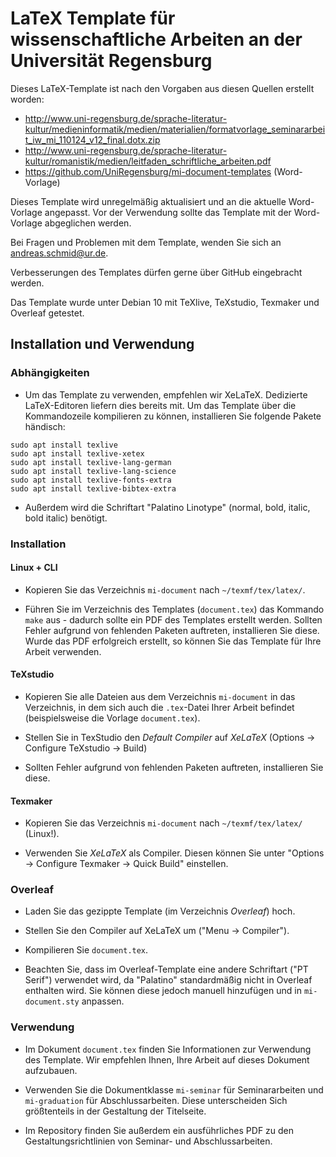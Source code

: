 # LaTeX Template für wissenschaftliche Arbeiten an der Universität Regensburg

Dieses LaTeX-Template ist nach den Vorgaben aus diesen Quellen erstellt worden:    
- http://www.uni-regensburg.de/sprache-literatur-kultur/medieninformatik/medien/materialien/formatvorlage_seminararbeit_iw_mi_110124_v12_final.dotx.zip    
- http://www.uni-regensburg.de/sprache-literatur-kultur/romanistik/medien/leitfaden_schriftliche_arbeiten.pdf
- https://github.com/UniRegensburg/mi-document-templates (Word-Vorlage)

Dieses Template wird unregelmäßig aktualisiert und an die aktuelle Word-Vorlage angepasst. Vor der Verwendung sollte das Template mit der Word-Vorlage abgeglichen werden.

Bei Fragen und Problemen mit dem Template, wenden Sie sich an andreas.schmid@ur.de.

Verbesserungen des Templates dürfen gerne über GitHub eingebracht werden.

Das Template wurde unter Debian 10 mit TeXlive, TeXstudio, Texmaker und Overleaf getestet.

## Installation und Verwendung

### Abhängigkeiten

- Um das Template zu verwenden, empfehlen wir XeLaTeX. Dedizierte LaTeX-Editoren liefern dies bereits mit. Um das Template über die Kommandozeile kompilieren zu können, installieren Sie folgende Pakete händisch:

```
sudo apt install texlive
sudo apt install texlive-xetex
sudo apt install texlive-lang-german
sudo apt install texlive-lang-science
sudo apt install texlive-fonts-extra
sudo apt install texlive-bibtex-extra
```

- Außerdem wird die Schriftart "Palatino Linotype" (normal, bold, italic, bold italic) benötigt.

### Installation

#### Linux + CLI

- Kopieren Sie das Verzeichnis ```mi-document``` nach ```~/texmf/tex/latex/```.

- Führen Sie im Verzeichnis des Templates (```document.tex```) das Kommando ```make``` aus - dadurch sollte ein PDF des Templates erstellt werden. Sollten Fehler aufgrund von fehlenden Paketen auftreten, installieren Sie diese. Wurde das PDF erfolgreich erstellt, so können Sie das Template für Ihre Arbeit verwenden.

#### TeXstudio

- Kopieren Sie alle Dateien aus dem Verzeichnis ```mi-document``` in das Verzeichnis, in dem sich auch die ```.tex```-Datei Ihrer Arbeit befindet (beispielsweise die Vorlage ```document.tex```).

- Stellen Sie in TexStudio den *Default Compiler* auf *XeLaTeX* (Options -> Configure TeXstudio -> Build)

- Sollten Fehler aufgrund von fehlenden Paketen auftreten, installieren Sie diese.

#### Texmaker

- Kopieren Sie das Verzeichnis ```mi-document``` nach ```~/texmf/tex/latex/``` (Linux!).

- Verwenden Sie *XeLaTeX* als Compiler. Diesen können Sie unter "Options -> Configure Texmaker -> Quick Build" einstellen.

### Overleaf

- Laden Sie das gezippte Template (im Verzeichnis *Overleaf*) hoch.

- Stellen Sie den Compiler auf XeLaTeX um ("Menu -> Compiler").

- Kompilieren Sie ```document.tex```.

- Beachten Sie, dass im Overleaf-Template eine andere Schriftart ("PT Serif") verwendet wird, da "Palatino" standardmäßig nicht in Overleaf enthalten wird. Sie können diese jedoch manuell hinzufügen und in ```mi-document.sty``` anpassen.

### Verwendung

- Im Dokument ```document.tex``` finden Sie Informationen zur Verwendung des Template. Wir empfehlen Ihnen, Ihre Arbeit auf dieses Dokument aufzubauen.

- Verwenden Sie die Dokumentklasse ```mi-seminar``` für Seminararbeiten und ```mi-graduation``` für Abschlussarbeiten. Diese unterscheiden Sich größtenteils in der Gestaltung der Titelseite.

- Im Repository finden Sie außerdem ein ausführliches PDF zu den Gestaltungsrichtlinien von Seminar- und Abschlussarbeiten.
